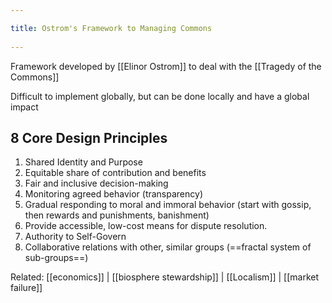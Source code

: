 ```yaml
---
title: Ostrom's Framework to Managing Commons 
---
```

Framework developed by [[Elinor Ostrom]] to deal with the [[Tragedy of the Commons]]

Difficult to implement globally, but can be done locally and have a global impact

## 8 Core Design Principles

1. Shared Identity and Purpose
2. Equitable share of contribution and benefits
3. Fair and inclusive decision-making
4. Monitoring agreed behavior (transparency)
5. Gradual responding to moral and immoral behavior (start with gossip, then rewards and punishments, banishment)
6. Provide accessible, low-cost means for dispute resolution.
7. Authority to Self-Govern
8. Collaborative relations with other, similar groups (==fractal system of sub-groups==)

Related: [[economics]] | [[biosphere stewardship]] | [[Localism]] | [[market failure]]
